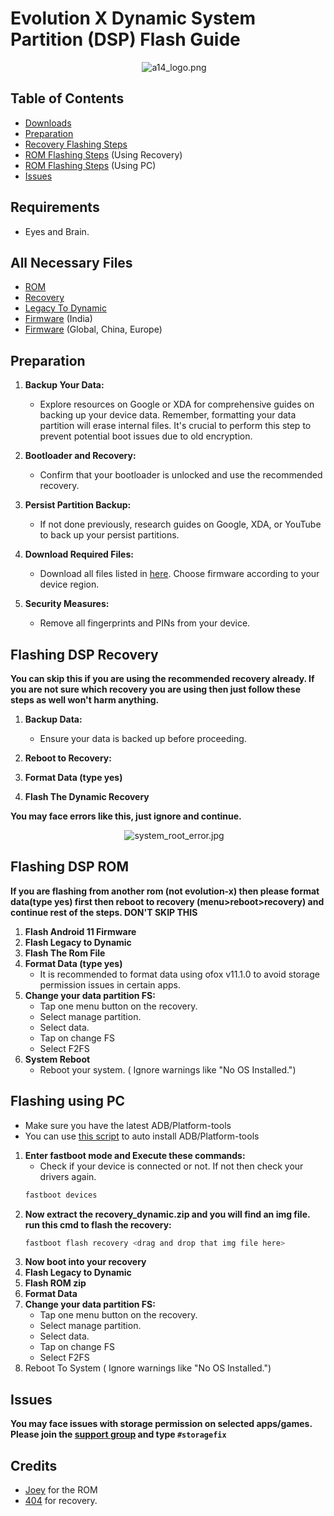 # Evolution X Dynamic System Partition (DSP) Flash Guide
<p align="center">
  <img src="assets/a14_logo.png" alt="a14_logo.png" style="margin-left: 20px;">
</p>

## Table of Contents

- [Downloads](#all-necessary-files)
- [Preparation](#preparation)
- [Recovery Flashing Steps](#flashing-dsp-recovery)
- [ROM Flashing Steps](#flashing-dsp-rom) (Using Recovery)
- [ROM Flashing Steps](#flashing-using-pc) (Using PC)
- [Issues](#issues)

## Requirements
- Eyes and Brain.

## All Necessary Files
- [ROM](https://evolution-x.org/downloads/raphael)
- [Recovery](files/recovery_dynamic.zip?raw=true)
- [Legacy To Dynamic](files/legacy_to_dynamic.zip?raw=true)
- [Firmware](https://xmfirmwareupdater.com/firmware/raphaelin/stable/V12.5.1.0.RFKINXM/) (India)
- [Firmware](https://xmfirmwareupdater.com/firmware/raphael/) (Global, China, Europe)


## Preparation

1. **Backup Your Data:**
   - Explore resources on Google or XDA for comprehensive guides on backing up your device data. Remember, formatting your data partition will erase internal files. It's crucial to perform this step to prevent potential boot issues due to old encryption.

2. **Bootloader and Recovery:**
   - Confirm that your bootloader is unlocked and use the recommended recovery.
   
3. **Persist Partition Backup:**
   - If not done previously, research guides on Google, XDA, or YouTube to back up your persist partitions.

4. **Download Required Files:**
   - Download all files listed in [here](#all-necessary-files). Choose firmware according to your device region. 

5. **Security Measures:**
   - Remove all fingerprints and PINs from your device.


## Flashing DSP Recovery
**You can skip this if you are using the recommended recovery already. If you are not sure which recovery you are using then just follow these steps as well won't harm anything.**

1. **Backup Data:**
   - Ensure your data is backed up before proceeding.

2. **Reboot to Recovery:**
3. **Format Data (type yes)**
4. **Flash The Dynamic Recovery**

**You may face errors like this, just ignore and continue.**
<p align="center">
  <img src="assets/system_root_error.jpg" alt="system_root_error.jpg" style="margin-left: 20px;">
</p>

## Flashing DSP ROM
**If you are flashing from another rom (not evolution-x) then please format data(type yes) first then reboot to recovery (menu>reboot>recovery) and continue rest of the steps. DON'T SKIP THIS**
1. **Flash Android 11 Firmware**
2. **Flash Legacy to Dynamic**
3. **Flash The Rom File**
4. **Format Data (type yes)**
   - It is recommended to format data using ofox v11.1.0 to avoid storage permission issues in certain apps.
5. **Change your data partition FS:**
   - Tap one menu button on the recovery.
   - Select manage partition.
   - Select data.
   - Tap on change FS
   - Select F2FS
6. **System Reboot**
   - Reboot your system. ( Ignore warnings like "No OS Installed.")
 

## Flashing using PC

- Make sure you have the latest ADB/Platform-tools
- You can use [this script](https://github.com/A7E28/AdbInstaller) to auto install ADB/Platform-tools

1. **Enter fastboot mode and Execute these commands:**
   - Check if your device is connected or not. If not then check your drivers again.
   ```bash
   fastboot devices
2. **Now  extract the recovery_dynamic.zip and you will find an img file. run this cmd to flash the recovery:**
   ```bash
   fastboot flash recovery <drag and drop that img file here>
3. **Now boot into your recovery**
4. **Flash Legacy to Dynamic**
5. **Flash ROM zip**
6. **Format Data**
7. **Change your data partition FS:**
   - Tap one menu button on the recovery.
   - Select manage partition.
   - Select data.
   - Tap on change FS
   - Select F2FS
8. Reboot To System ( Ignore warnings like "No OS Installed.")

## Issues
**You may face issues with storage permission on selected apps/games. Please join the [support group](https://t.me/EvolutionXRaphael_v2) and type `#storagefix`** 

## Credits
- [Joey](https://t.me/shaughzam) for the ROM
- [404](https://t.me/Laz_man) for recovery.

